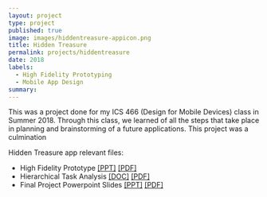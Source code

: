 ```yaml
---
layout: project
type: project
published: true
image: images/hiddentreasure-appicon.png
title: Hidden Treasure
permalink: projects/hiddentreasure
date: 2018
labels:
  - High Fidelity Prototyping
  - Mobile App Design
summary: 
---
```


This was a project done for my ICS 466 (Design for Mobile Devices) class in Summer 2018. Through this class, we learned of all the steps that take place in planning and brainstorming of a future applications. This project was a culmination


Hidden Treasure app relevant files:
  - High Fidelity Prototype [[PPT]](https://aprilbala.github.io/files/hiddentreasure/AprilBala-HiddenTreasureHFP.pptx) [[PDF]](https://aprilbala.github.io/files/hiddentreasure/AprilBala-HiddenTreasureHFP.pdf)
  - Hierarchical Task Analysis [[DOC]](https://aprilbala.github.io/files/hiddentreasure/HTA-FinalProject.docx) [[PDF]](https://aprilbala.github.io/files/hiddentreasure/HTA-FinalProject.pdf)
  - Final Project Powerpoint Slides [[PPT]](https://aprilbala.github.io/files/hiddentreasure/ICS466-AprilBala-FinalProject.pptx) [[PDF]](https://aprilbala.github.io/files/hiddentreasure/ICS466-AprilBala-FinalProject.pdf)
  
  <br>
  